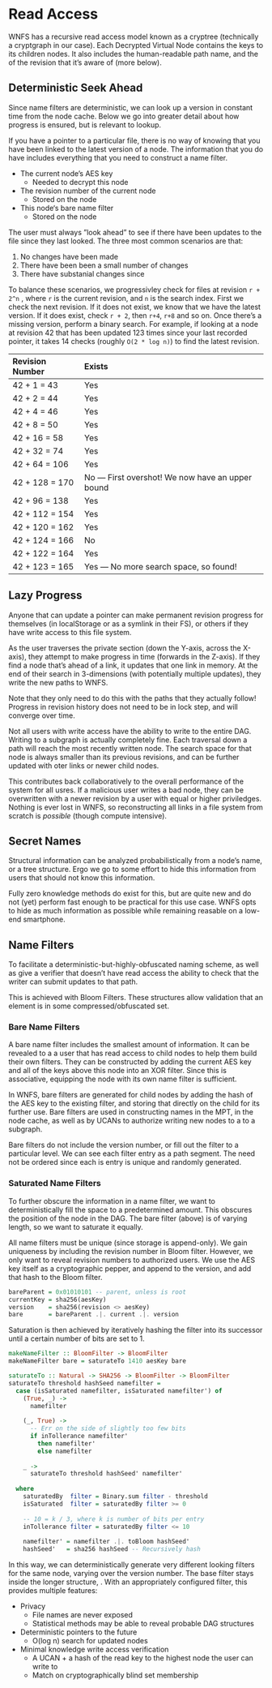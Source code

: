 # Read Access

WNFS has a recursive read access model known as a cryptree \(technically a cryptgraph in our case\). Each Decrypted Virtual Node contains the keys to its children nodes. It also includes the human-readable path name, and the of the revision that it’s aware of \(more below\).

## Deterministic Seek Ahead

Since name filters are deterministic, we can look up a version in constant time from the node cache. Below we go into greater detail about how progress is ensured, but is relevant to lookup.

If you have a pointer to a particular file, there is no way of knowing that you have been linked to the latest version of a node. The information that you do have includes everything that you need to construct a name filter.

* The current node’s AES key
  * Needed to decrypt this node
* The revision number of the current node
  * Stored on the node
* This node‘s bare name filter
  * Stored on the node

The user must always ”look ahead” to see if there have been updates to the file since they last looked. The three most common scenarios are that:  


1. No changes have been made
2. There have been been a small number of changes
3. There have substanial changes since

To balance these scenarios, we progressivley check for files at revision `r + 2^n` , where `r` is the current revision, and `n` is the search index. First we check the next revision. If it does not exist, we know that we have the latest version. If it does exist, check `r + 2`, then `r+4`, `r+8` and so on. Once there’s a missing version, perform a binary search. For example, if looking at a node at revision 42 that has been updated 123 times since your last recorded pointer, it takes 14 checks \(roughly `O(2 * log n)`\) to find the latest revision.

| Revision Number | Exists |
| :--- | :--- |
| 42 + 1 = 43 | Yes |
| 42 + 2 = 44 | Yes |
| 42 + 4 = 46 | Yes |
| 42 + 8 = 50 | Yes |
| 42 + 16 = 58 | Yes |
| 42 + 32 = 74 | Yes |
| 42 + 64 = 106 | Yes |
| 42 + 128 = 170 | No — First overshot! We now have an upper bound |
| 42 + 96 = 138 | Yes |
| 42 + 112 = 154 | Yes |
| 42 + 120 = 162 | Yes |
| 42 + 124 = 166 | No |
| 42 + 122 = 164 | Yes |
| 42 + 123 = 165 | Yes — No more search space, so found! |

## Lazy Progress

Anyone that can update a pointer can make permanent revision progress for themselves \(in localStorage or as a symlink in their FS\), or others if they have write access to this file system.

As the user traverses the private section \(down the Y-axis, across the X-axis\), they attempt to make progress in time \(forwards in the Z-axis\). If they find a node that’s ahead of a link, it updates that one link in memory. At the end of their search in 3-dimensions \(with potentially multiple updates\), they write the new paths to WNFS.

Note that they only need to do this with the paths that they actually follow! Progress in revision history does not need to be in lock step, and will converge over time.

Not all users with write access have the ability to write to the entire DAG. Writing to a subgraph is actually completely fine. Each traversal down a path will reach the most recently written node. The search space for that node is always smaller than its previous revisions, and can be further updated with oter links or newer child nodes.

This contributes back collaboratively to the overall performance of the system for all usres. If a malicious user writes a bad node, they can be overwritten with a newer revision by a user with equal or higher priviledges. Nothing is ever lost in WNFS, so reconstructing all links in a file system from scratch is _possible_ \(though compute intensive\).

## Secret Names

Structural information can be analyzed probabilistically from a node’s name, or a tree structure. Ergo we go to some effort to hide this information from users that should not know this information.

Fully zero knowledge methods do exist for this, but are quite new and do not \(yet\) perform fast enough to be practical for this use case. WNFS opts to hide as much information as possible while remaining reasable on a low-end smartphone.

## Name Filters

To facilitate a deterministic-but-highly-obfuscated naming scheme, as well as give a verifier that doesn’t have read access the ability to check that the writer can submit updates to that path.

This is achieved with Bloom Filters. These structures allow validation that an element is in some compressed/obfuscated set.

### Bare Name Filters

A bare name filter includes the smallest amount of information. It can be revealed to a a user that has read access to child nodes to help them build their own filters. They can be constructed by adding the current AES key and all of the keys above this node into an XOR filter. Since this is associative, equipping the node with its  own name filter is sufficient.

In WNFS, bare filters are generated for child nodes by adding the hash of the AES key to the existing filter, and storing that directly on the child for its further use. Bare filters are used in constructing names in the MPT, in the node cache, as well as by UCANs to authorize writing new nodes to a to a subgraph.

Bare filters do not include the version number, or fill out the filter to a particular level. We can see each filter entry as a path segment. The need not be ordered since each is entry is unique and randomly generated.

### Saturated Name Filters

To further obscure the information in a name filter, we want to deterministically fill the space to a predetermined amount. This obscures the position of the node in the DAG. The bare filter \(above\) is of varying length, so we want to saturate it equally.

All name filters must be unique \(since storage is append-only\). We gain uniqueness by including the revision number in Bloom filter. However, we only want to reveal revision numbers to authorized users. We use the AES key itself as a cryptographic pepper, and append to the version, and add that hash to the Bloom filter.

```haskell
bareParent = 0x01010101 -- parent, unless is root
currentKey = sha256(aesKey)
version    = sha256(revision <> aesKey)
bare       = bareParent .|. current .|. version
```

Saturation is then achieved by iteratively hashing the filter into its successor until a certain number of bits are set to 1.

```haskell
makeNameFilter :: BloomFilter -> BloomFilter
makeNameFilter bare = saturateTo 1410 aesKey bare

saturateTo :: Natural -> SHA256 -> BloomFilter -> BloomFilter
saturateTo threshold hashSeed namefilter =
  case (isSaturated namefilter, isSaturated namefilter') of
    (True, _) ->
      namefilter
      
    (_, True) ->
      -- Err on the side of slightly too few bits
      if inTollerance namefilter'
        then namefilter'
        else namefilter
        
    _ ->
      saturateTo threshold hashSeed' namefilter'
    
  where
    saturatedBy  filter = Binary.sum filter - threshold
    isSaturated  filter = saturatedBy filter >= 0
    
    -- 10 = k / 3, where k is number of bits per entry
    inTollerance filter = saturatedBy filter <= 10
    
    namefilter' = namefilter .|. toBloom hashSeed'
    hashSeed'   = sha256 hashSeed -- Recursively hash
```

In this way, we can deterministically generate very different looking filters for the same node, varying over the version number. The base filter stays inside the longer structure, . With an appropriately configured filter, this provides multiple features:

* Privacy
  * File names are never exposed
  * Statistical methods may be able to reveal probable DAG structures
* Deterministic pointers to the future
  * O\(log n\) search for updated nodes
* Minimal knowledge write access verification 
  * A UCAN + a hash of the read key to the highest node the user can write to
  * Match on cryptographically blind set membership

